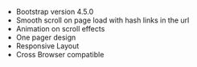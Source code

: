 - Bootstrap version 4.5.0
- Smooth scroll on page load with hash links in the url
- Animation on scroll effects
- One pager design
- Responsive Layout
- Cross Browser compatible